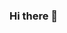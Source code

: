 ### Hi there 👋

<!---
Princess Akakpo - An information systems major with a minor in business. 

Welcome to my GitHub profile! I'm Princess Akakpo, a passionate information systems student. My journey in the field of computer systems is just beginning, and I'm excited to learn, share, and contribute.

🔭 I’m currently working on enhancing my skills in ethical hacking, vulnerability analysis, and secure coding.

🌱 I’m currently learning about network security and penetration testing techniques.

💬 I'm always open to discussing security-related topics and collaborating with like-minded individuals.

📫 You can reach me via email at [prindela2916@gmail.com] or connect with me on [LinkedIn](https://www.linkedin.com/in/princess-akakpo-48481525b/).

👩‍💻 Feel free to explore my repositories for security tools, CTF challenges, and more!

⚡ Fun fact: I enjoy solving capture the flag (CTF) challenges and contributing to open-source security projects.

Thanks for visiting my profile!
--->

